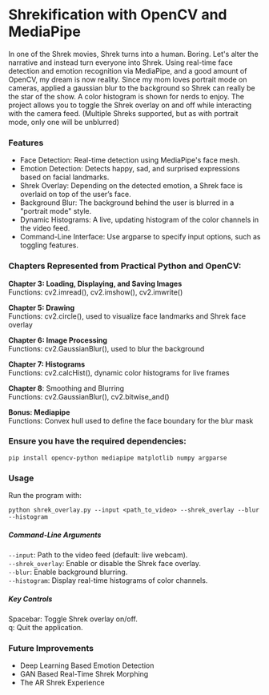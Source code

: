 # Shrekification with OpenCV and MediaPipe

In one of the Shrek movies, Shrek turns into a human. Boring. Let's alter the narrative and instead turn everyone into Shrek. Using real-time face detection and emotion recognition via MediaPipe, and a good amount of OpenCV, my dream is now reality. Since my mom loves portrait mode on cameras, applied a gaussian blur to the background so Shrek can really be the star of the show. A color histogram is shown for nerds to enjoy. The project allows you to toggle the Shrek overlay on and off while interacting with the camera feed. (Multiple Shreks supported, but as with portrait mode, only one will be unblurred)

### Features
- Face Detection: Real-time detection using MediaPipe's face mesh.
- Emotion Detection: Detects happy, sad, and surprised expressions based on facial landmarks.
- Shrek Overlay: Depending on the detected emotion, a Shrek face is overlaid on top of the user’s face.
- Background Blur: The background behind the user is blurred in a "portrait mode" style.
- Dynamic Histograms: A live, updating histogram of the color channels in the video feed.
- Command-Line Interface: Use argparse to specify input options, such as toggling features.

### Chapters Represented from Practical Python and OpenCV:
**Chapter 3: Loading, Displaying, and Saving Images** \
Functions: cv2.imread(), cv2.imshow(), cv2.imwrite()

**Chapter 5: Drawing**\
Functions: cv2.circle(), used to visualize face landmarks and Shrek face overlay

**Chapter 6: Image Processing**\
Functions: cv2.GaussianBlur(), used to blur the background

**Chapter 7: Histograms**\
Functions: cv2.calcHist(), dynamic color histograms for live frames

**Chapter 8**: Smoothing and Blurring\
Functions: cv2.GaussianBlur(), cv2.bitwise_and()

**Bonus: Mediapipe**\
Functions: Convex hull used to define the face boundary for the blur mask


### Ensure you have the required dependencies:
`pip install opencv-python mediapipe matplotlib numpy argparse`


### Usage
Run the program with:


`python shrek_overlay.py --input <path_to_video> --shrek_overlay --blur --histogram`


##### Command-Line Arguments
`--input`: Path to the video feed (default: live webcam).\
`--shrek_overlay`: Enable or disable the Shrek face overlay.\
`--blur`: Enable background blurring.\
`--histogram`: Display real-time histograms of color channels.

##### Key Controls
Spacebar: Toggle Shrek overlay on/off.\
q: Quit the application.


### Future Improvements
- Deep Learning Based Emotion Detection
- GAN Based Real-Time Shrek Morphing 
- The AR Shrek Experience